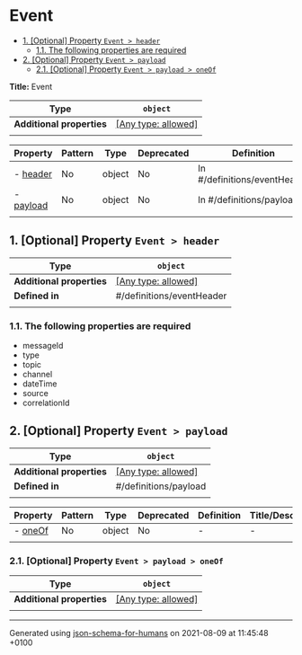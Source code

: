# Event

- [1. [Optional] Property `Event > header`](#header)
  - [1.1. The following properties are required](#autogenerated_heading_2)
- [2. [Optional] Property `Event > payload`](#payload)
  - [2.1. [Optional] Property `Event > payload > oneOf`](#payload_oneOf)

**Title:** Event

| Type                      | `object`                                                                  |
| ------------------------- | ------------------------------------------------------------------------- |
| **Additional properties** | [[Any type: allowed]](# "Additional Properties of any type are allowed.") |
|                           |                                                                           |

| Property               | Pattern | Type   | Deprecated | Definition                   | Title/Description |
| ---------------------- | ------- | ------ | ---------- | ---------------------------- | ----------------- |
| - [header](#header )   | No      | object | No         | In #/definitions/eventHeader | -                 |
| - [payload](#payload ) | No      | object | No         | In #/definitions/payload     | -                 |
|                        |         |        |            |                              |                   |

## <a name="header"></a>1. [Optional] Property `Event > header`

| Type                      | `object`                                                                  |
| ------------------------- | ------------------------------------------------------------------------- |
| **Additional properties** | [[Any type: allowed]](# "Additional Properties of any type are allowed.") |
| **Defined in**            | #/definitions/eventHeader                                                 |
|                           |                                                                           |

### <a name="autogenerated_heading_2"></a>1.1. The following properties are required
* messageId
* type
* topic
* channel
* dateTime
* source
* correlationId

## <a name="payload"></a>2. [Optional] Property `Event > payload`

| Type                      | `object`                                                                  |
| ------------------------- | ------------------------------------------------------------------------- |
| **Additional properties** | [[Any type: allowed]](# "Additional Properties of any type are allowed.") |
| **Defined in**            | #/definitions/payload                                                     |
|                           |                                                                           |

| Property                   | Pattern | Type   | Deprecated | Definition | Title/Description |
| -------------------------- | ------- | ------ | ---------- | ---------- | ----------------- |
| - [oneOf](#payload_oneOf ) | No      | object | No         | -          | -                 |
|                            |         |        |            |            |                   |

### <a name="payload_oneOf"></a>2.1. [Optional] Property `Event > payload > oneOf`

| Type                      | `object`                                                                  |
| ------------------------- | ------------------------------------------------------------------------- |
| **Additional properties** | [[Any type: allowed]](# "Additional Properties of any type are allowed.") |
|                           |                                                                           |

----------------------------------------------------------------------------------------------------------------------------
Generated using [json-schema-for-humans](https://github.com/coveooss/json-schema-for-humans) on 2021-08-09 at 11:45:48 +0100
